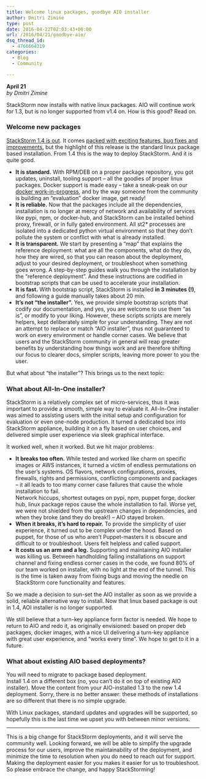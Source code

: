 ```yaml
---
title: Welcome linux packages, goodbye AIO installer
author: Dmitri Zimine
type: post
date: 2016-04-22T02:03:43+00:00
url: /2016/04/21/goodbye-aio/
dsq_thread_id:
  - 4766664319
categories:
  - Blog
  - Community

---
```

**April 21**  
_by Dmitri Zimine_

StackStorm now installs with native linux packages. AIO will continue work for 1.3, but is no longer supported from v1.4 on. How is this good? Read on.

### Welcome new packages

[StackStorm 1.4 is out][1]. It comes [packed with exciting features, bug fixes and improvements][2], but the highlight of this release is the standard linux package based installation. From 1.4 this is the way to deploy StackStorm. And it is quite good.

<!--more-->

  * **It is standard.** With RPM/DEB on a proper package repository, you got updates, uninstall, tooling support &#8211; all the goodies of proper linux packages. Docker support is made easy &#8211; take a sneak-peak on our [docker work-in-progress][3], and by the way someone from the community is building an &#8220;evaluation&#8221; docker image, get ready!
  * **It is reliable.** Now that the packages include all the dependencies, installation is no longer at mercy of network and availability of services like pypi, npm, or docker-hub, and StackStorm can be installed behind proxy, firewall, or in fully gated environment. All st2* processes are isolated into a dedicated python virtual environment so that they don’t pollute the system or conflict with what is already installed.
  * **It is transparent.** We start by presenting a &#8220;map&#8221; that explains the reference deployment: what are all the components, what do they do, how they are wired, so that you can reason about the deployment, adjust to your desired deployment, or troubleshoot when something goes wrong. A step-by-step guides walk you through the installation by the &#8220;reference deployment&#8221;. And these instructions are codified in bootstrap scripts that can be used to accelerate your installation. 
  * **It is fast.** With bootstrap script, StackStorm is installed **in 3 minutes (!)**, and following a guide manually takes about 20 min.
  * **It&#8217;s not &#8220;the installer&#8221;.** Yes, we provide simple bootstrap scripts that codify our documentation, and yes, you are welcome to use them &#8220;as is&#8221;, or modify to your liking. However, these scripts scripts are merely helpers, kept deliberately simple for your understanding. They are not an attempt to replace or match &#8220;AIO installer&#8221;, thus not guaranteed to work on every environment or handle corner cases. We believe that users and the StackStorm community in general will reap greater benefits by understanding how things work and are therefore shifting our focus to clearer docs, simpler scripts, leaving more power to you the user.

But what about &#8220;the installer&#8221;? This brings us to the next topic:

### What about All-In-One installer?

StackStorm is a relatively complex set of micro-services, thus it was important to provide a smooth, simple way to evaluate it. All-In-One installer was aimed to assisting users with the initial setup and configuration for evaluation or even one-node production. It turned a dedicated box into StackStorm appliance, building it on a fly based on user choices, and delivered simple user experience via sleek graphical interface.

It worked well, when it worked. But we hit major problems:

  * **It breaks too often.** While tested and worked like charm on specific images or AWS instances, it turned a victim of endless permutations on the user&#8217;s systems. OS flavors, network configurations, proxies, firewalls, rights and permissions, conflicting components and packages &#8211; it all leads to too many corner case failures that cause the whole installation to fail.  
    Network hiccups, shortest outages on pypi, npm, puppet forge, docker hub, linux package repos cause the whole installation to fail. Worse yet, we were not shielded from the upstream changes in dependencies, and when they broke (and they do break!) &#8211; AIO stayed broken.
  * **When it breaks, it&#8217;s hard to repair.** To provide the simplicity of user experience, it turned out to be complex under the hood. Based on puppet, for those of us who aren&#8217;t Puppet-masters it is obscure and difficult to or troubleshoot. Users felt helpless and called support.
  * **It costs us an arm and a leg.** Supporting and maintaining AIO installer was killing us. Between handholding failing installations on support channel and fixing endless corner cases in the code, we found 80% of our team worked on installer, with no light at the end of the tunnel. This is the time is taken away from fixing bugs and moving the needle on StackStorm core functionality and features.

So we made a decision to sun-set the AIO installer as soon as we provide a solid, reliable alternative way to install. Now that linux based package is out in 1.4, AOI installer is no longer supported.

We still believe that a turn-key appliance form factor is needed. We hope to return to AIO and redo it, as originally envisioned: based on proper deb packages, docker images, with a nice UI delivering a turn-key appliance with great user experience, and &#8220;works every time&#8221;. We hope to get to it in a future.

### What about existing AIO based deployments?

You will need to migrate to package based deployment.  
Install 1.4 on a different box (no, you can&#8217;t do it on top of existing AIO installer). Move the content from your AIO-installed 1.3 to the new 1.4 deployment. Sorry, there is no better answer: these methods of installations are so different that there is no simple upgrade.

With Linux packages, standard updates and upgrades will be supported, so hopefully this is the last time we upset you with between minor versions.

* * *

This is a big change for StackStorm deployments, and it will serve the community well. Looking forward, we will be able to simplify the upgrade process for our users, improve the maintainability of the deployment, and minimize the time to resolution when you do need to reach out for support. Making the deployment easier for you makes it easier for us to troubleshoot. So please embrace the change, and happy StackStorming!

 [1]: https://stackstorm.com/2016/04/20/stackstorm-v1-4/
 [2]: https://docs.stackstorm.com/changelog.html#april-18-2016
 [3]: https://github.com/StackStorm/st2-dockerfiles
